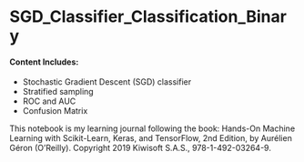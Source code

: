 # SGD_Classifier_Classification_Binary

#### Content Includes:
- Stochastic Gradient Descent (SGD) classifier
- Stratified sampling
- ROC and AUC
- Confusion Matrix

This notebook is my learning journal following the book:
Hands-On Machine Learning with
Scikit-Learn, Keras, and TensorFlow, 2nd Edition, by Aurélien Géron (O’Reilly).
Copyright 2019 Kiwisoft S.A.S., 978-1-492-03264-9.
